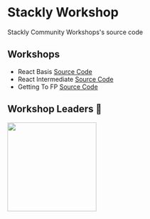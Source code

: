 # Stackly Workshop

Stackly Community Workshops's source code

## Workshops

* React Basis [Source Code](https://github.com/StacklyCode/Stackly-Workshop/tree/main/react-part-1)
* React Intermediate [Source Code](https://github.com/StacklyCode/Stackly-Workshop/tree/main/react-part-2)
* Getting To FP [Source Code](https://github.com/StacklyCode/Stackly-Workshop/tree/main/get-starting-functional-programming)

## Workshop Leaders 🧠

<p>
 <img src="https://avatars.githubusercontent.com/u/45444014?s=400&u=1674692ebbf8e557ff6efde8c90a04dbf8141ef4&v=4" width="200"/>
 <a href="https://github.com/CoffeJeanCode" target="_blank" rel="noreferer nofollow"></a>
</p>
